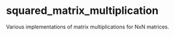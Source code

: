 # squared_matrix_multiplication
Various implementations of matrix multiplications for NxN matrices.
